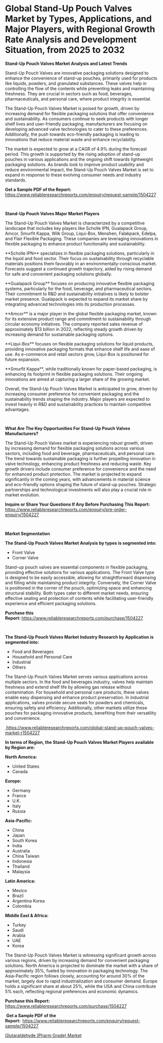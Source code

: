 <p><h1>Global Stand-Up Pouch Valves Market by Types, Applications, and Major Players, with Regional Growth Rate Analysis and Development Situation, from 2025 to 2032</h1></p><p><strong>Stand-Up Pouch Valves Market Analysis and Latest Trends</strong></p>
<p><p>Stand-Up Pouch Valves are innovative packaging solutions designed to enhance the convenience of stand-up pouches, primarily used for products like liquids, powders, and granulated substances. These valves help in controlling the flow of the contents while preventing leaks and maintaining freshness. They are crucial in sectors such as food, beverages, pharmaceuticals, and personal care, where product integrity is essential.</p><p>The Stand-Up Pouch Valves Market is poised for growth, driven by increasing demand for flexible packaging solutions that offer convenience and sustainability. As consumers continue to seek products with longer shelf lives and user-friendly packaging, manufacturers are focusing on developing advanced valve technologies to cater to these preferences. Additionally, the push towards eco-friendly packaging is leading to innovations that reduce material waste and enhance recyclability.</p><p>The market is expected to grow at a CAGR of 4.9% during the forecast period. This growth is supported by the rising adoption of stand-up pouches in various applications and the ongoing shift towards lightweight packaging solutions. As brands look to improve product usability and reduce environmental impact, the Stand-Up Pouch Valves Market is set to expand in response to these evolving consumer needs and industry standards.</p></p>
<p><strong>Get a Sample PDF of the Report:&nbsp;</strong> <a href="https://www.reliableresearchreports.com/enquiry/request-sample/1504227?utm_campaign=3004&utm_medium=2&utm_source=Github&utm_content=ia&utm_term=23032025&utm_id=stand-up-pouch-valves">https://www.reliableresearchreports.com/enquiry/request-sample/1504227</a></p>
<p>&nbsp;</p>
<p><strong>Stand-Up Pouch Valves Major Market Players</strong></p>
<p><p>The Stand-Up Pouch Valves Market is characterized by a competitive landscape that includes key players like Scholle IPN, Gualapack Group, Amcor, Smurfit Kappa, Wilk Group, Liqui-Box, Menshen, Falakpack, Edelpa, and Flair Flexible Packaging. These companies are leveraging innovations in flexible packaging to enhance product functionality and sustainability.</p><p>**Scholle IPN** specializes in flexible packaging solutions, particularly in the liquid and food sector. Their focus on sustainability through recyclable materials positions them favorably in an environmentally-conscious market. Forecasts suggest a continued growth trajectory, aided by rising demand for safe and convenient packaging solutions globally.</p><p>**Gualapack Group** focuses on producing innovative flexible packaging systems, particularly for the food, beverage, and pharmaceutical sectors. Their commitment to R&D and sustainability initiatives is likely to bolster market presence. Gualapack is expected to expand its market share by integrating advanced technologies into its production processes.</p><p>**Amcor** is a major player in the global flexible packaging market, known for its extensive product range and commitment to sustainability through circular economy initiatives. The company reported sales revenue of approximately $13 billion in 2022, reflecting steady growth driven by increasing demand for sustainable packaging options.</p><p>**Liqui-Box** focuses on flexible packaging solutions for liquid products, providing innovative packaging formats that enhance shelf life and ease of use. As e-commerce and retail sectors grow, Liqui-Box is positioned for future expansion.</p><p>**Smurfit Kappa**, while traditionally known for paper-based packaging, is enhancing its footprint in flexible packaging solutions. Their ongoing innovations are aimed at capturing a larger share of the growing market.</p><p>Overall, the Stand-Up Pouch Valves Market is anticipated to grow, driven by increasing consumer preference for convenient packaging and the sustainability trends shaping the industry. Major players are expected to invest heavily in R&D and sustainability practices to maintain competitive advantages.</p></p>
<p>&nbsp;</p>
<p><strong>What Are The Key Opportunities For Stand-Up Pouch Valves Manufacturers?</strong></p>
<p><p>The Stand-Up Pouch Valves market is experiencing robust growth, driven by increasing demand for flexible packaging solutions across various sectors, including food and beverage, pharmaceuticals, and personal care. The trend towards sustainable packaging is further propelling innovation in valve technology, enhancing product freshness and reducing waste. Key growth drivers include consumer preference for convenience and the need for enhanced product protection. The market is projected to expand significantly in the coming years, with advancements in material science and eco-friendly options shaping the future of stand-up pouches. Strategic partnerships and technological investments will also play a crucial role in market evolution.</p></p>
<p><strong>Inquire or Share Your Questions If Any Before Purchasing This Report:</strong> <a href="https://www.reliableresearchreports.com/enquiry/pre-order-enquiry/1504227?utm_campaign=3004&utm_medium=2&utm_source=Github&utm_content=ia&utm_term=23032025&utm_id=stand-up-pouch-valves">https://www.reliableresearchreports.com/enquiry/pre-order-enquiry/1504227</a></p>
<p>&nbsp;</p>
<p><strong>Market Segmentation</strong></p>
<p><strong>The Stand-Up Pouch Valves Market Analysis by types is segmented into:</strong></p>
<p><ul><li>Front Valve</li><li>Corner Valve</li></ul></p>
<p><p>Stand-up pouch valves are essential components in flexible packaging, providing effective solutions for various applications. The Front Valve type is designed to be easily accessible, allowing for straightforward dispensing and filling while maintaining product integrity. Conversely, the Corner Valve is positioned in the corner of the pouch, optimizing space and enhancing structural stability. Both types cater to different market needs, ensuring effective sealing and protection of contents while facilitating user-friendly experience and efficient packaging solutions.</p></p>
<p><strong>Purchase this Report:&nbsp;</strong><a href="https://www.reliableresearchreports.com/purchase/1504227?utm_campaign=3004&utm_medium=2&utm_source=Github&utm_content=ia&utm_term=23032025&utm_id=stand-up-pouch-valves">https://www.reliableresearchreports.com/purchase/1504227</a></p>
<p>&nbsp;</p>
<p><strong>The Stand-Up Pouch Valves Market Industry Research by Application is segmented into:</strong></p>
<p><ul><li>Food and Beverages</li><li>Household and Personal Care</li><li>Industrial</li><li>Others</li></ul></p>
<p><p>The Stand-Up Pouch Valves Market serves various applications across multiple sectors. In the food and beverages industry, valves help maintain freshness and extend shelf life by allowing gas release without contamination. For household and personal care products, these valves enable easy dispensing and enhance product preservation. In industrial applications, valves provide secure seals for powders and chemicals, ensuring safety and efficiency. Additionally, other markets utilize these pouches for packaging innovative products, benefiting from their versatility and convenience.</p></p>
<p><a href="https://www.reliableresearchreports.com/global-stand-up-pouch-valves-market-r1504227?utm_campaign=3004&utm_medium=2&utm_source=Github&utm_content=ia&utm_term=23032025&utm_id=stand-up-pouch-valves">&nbsp;https://www.reliableresearchreports.com/global-stand-up-pouch-valves-market-r1504227</a></p>
<p><strong>In terms of Region, the Stand-Up Pouch Valves Market Players available by Region are:</strong></p>
<p>
    <p> <strong> North America: </strong>
        <ul>
            <li>United States</li>
            <li>Canada</li>
        </ul>
        </p> 
    <p> <strong> Europe: </strong>
        <ul>
            <li>Germany</li>
            <li>France</li>
            <li>U.K.</li>
            <li>Italy</li>
            <li>Russia</li>
        </ul>
        </p> 
    <p> <strong> Asia-Pacific: </strong>
        <ul>
            <li>China</li>
            <li>Japan</li>
            <li>South Korea</li>
            <li>India</li>
            <li>Australia</li>
            <li>China Taiwan</li>
            <li>Indonesia</li>
            <li>Thailand</li>
            <li>Malaysia</li>
        </ul>
        </p> 
    <p> <strong> Latin America: </strong>
        <ul>
            <li>Mexico</li>
            <li>Brazil</li>
            <li>Argentina Korea</li>
            <li>Colombia</li>
        </ul>
        </p> 
    <p> <strong> Middle East & Africa: </strong>
        <ul>
            <li>Turkey</li>
            <li>Saudi</li>
            <li>Arabia</li>
            <li>UAE</li>
            <li>Korea</li>
        </ul>
    </p>
    </p>
<p><p>The Stand-Up Pouch Valves Market is witnessing significant growth across various regions, driven by increasing demand for convenient packaging solutions. North America is projected to dominate the market with a share of approximately 35%, fueled by innovation in packaging technology. The Asia-Pacific region follows closely, accounting for around 30% of the market, largely due to rapid industrialization and consumer demand. Europe holds a significant share at about 25%, while the USA and China contribute 5% each, reflecting regional preferences and economic dynamics.</p></p>
<p><strong>Purchase this Report: </strong><a href="https://www.reliableresearchreports.com/purchase/1504227?utm_campaign=3004&utm_medium=2&utm_source=Github&utm_content=ia&utm_term=23032025&utm_id=stand-up-pouch-valves">https://www.reliableresearchreports.com/purchase/1504227</a></p>
<p>&nbsp;<strong>Get a Sample PDF of the Report:&nbsp;&nbsp;</strong><a href="https://www.reliableresearchreports.com/enquiry/request-sample/1504227?utm_campaign=3004&utm_medium=2&utm_source=Github&utm_content=ia&utm_term=23032025&utm_id=stand-up-pouch-valves">https://www.reliableresearchreports.com/enquiry/request-sample/1504227</a></p>
<p><strong></strong></p>
<p><p><a href="https://github.com/guleealhani/Market-Research-Report-List-1/blob/main/glutaraldehyde-pharm-grade-market.md?utm_campaign=3004&utm_medium=2&utm_source=Github&utm_content=ia&utm_term=23032025&utm_id=stand-up-pouch-valves">Glutaraldehyde (Pharm Grade) Market</a></p></p>